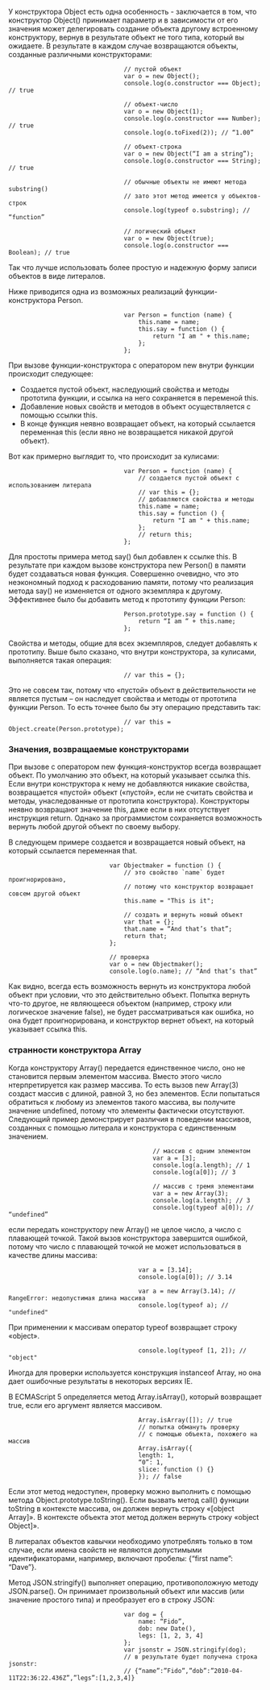 У конструктора Object есть одна особенность - заключается в том, что конструктор Object() принимает параметр и в зависимости от его значения может делегировать создание объекта другому встроенному конструктору, вернув в результате объект не того типа, который вы ожидаете. В результате в каждом случае возвращаются объекты, созданные различными конструкторами:

                                    // пустой объект
                                    var o = new Object();
                                    console.log(o.constructor === Object); // true

                                    // объект-число
                                    var o = new Object(1);
                                    console.log(o.constructor === Number); // true
                                    console.log(o.toFixed(2)); // “1.00”

                                    // объект-строка
                                    var o = new Object(“I am a string”);
                                    console.log(o.constructor === String); // true

                                    // обычные объекты не имеют метода substring()
                                    // зато этот метод имеется у объектов-строк
                                    console.log(typeof o.substring); // “function”

                                    // логический объект
                                    var o = new Object(true);
                                    console.log(o.constructor === Boolean); // true

Так что лучше использовать более простую и надежную форму записи объектов в виде литералов.

Ниже приводится одна из возможных реализаций функции-конструктора Person.

                                    var Person = function (name) {
                                        this.name = name;
                                        this.say = function () {
                                            return "I am " + this.name;
                                        };
                                    };

При вызове функции-конструктора с оператором new внутри функции происходит следующее:
 - Создается пустой объект, наследующий свойства и методы прототипа функции, и ссылка на него сохраняется в переменой this.
 - Добавление новых свойств и методов в объект осуществляется с помощью ссылки this.
 - В конце функция неявно возвращает объект, на который ссылается переменная this (если явно не возвращается никакой другой объект).

Вот как примерно выглядит то, что происходит за кулисами:

                                    var Person = function (name) {
                                        // создается пустой объект с использованием литерала
                                        // var this = {};
                                        // добавляются свойства и методы
                                        this.name = name;
                                        this.say = function () {
                                            return "I am " + this.name;
                                        };
                                        // return this;
                                    };

Для простоты примера метод say() был добавлен к ссылке this. В результате при каждом вызове конструктора new Person() в памяти будет создаваться новая функция. Совершенно очевидно, что это неэкономный подход к расходованию памяти, потому что реализация метода say() не изменяется от одного экземпляра к другому. Эффективнее было бы добавить метод к прототипу функции Person:

                                    Person.prototype.say = function () {
                                        return “I am “ + this.name;
                                    };

Свойства и методы, общие для всех экземпляров, следует добавлять к прототипу.
Выше было сказано, что внутри конструктора, за кулисами, выполняется такая операция:

                                    // var this = {};

Это не совсем так, потому что «пустой» объект в действительности не является пустым – он наследует свойства и методы от прототипа функции Person. То есть точнее было бы эту операцию представить так:

                                    // var this = Object.create(Person.prototype);

### Значения, возвращаемые конструкторами
При вызове с оператором new функция-конструктор всегда возвращает объект. По умолчанию это объект, на который указывает ссылка this. Если внутри конструктора к нему не добавляются никакие свойства, возвращается «пустой» объект («пустой», если не считать свойства и методы, унаследованные от прототипа конструктора). Конструкторы неявно возвращают значение this, даже если в них отсутствует инструкция return. Однако за программистом сохраняется
возможность вернуть любой другой объект по своему выбору.

В следующем примере создается и возвращается новый объект, на который ссылается переменная that.

                                var Objectmaker = function () {
                                    // это свойство `name` будет проигнорировано,
                                    // потому что конструктор возвращает совсем другой объект
                                    this.name = "This is it";

                                    // создать и вернуть новый объект
                                    var that = {};
                                    that.name = “And that’s that”;
                                    return that;
                                };

                                // проверка
                                var o = new Objectmaker();
                                console.log(o.name); // “And that’s that”

Как видно, всегда есть возможность вернуть из конструктора любой объект при условии, что это действительно объект. Попытка вернуть что-то другое, не являющееся объектом (например, строку или логическое значение false), не будет рассматриваться как ошибка, но она будет проигнорирована, и конструктор вернет объект, на который указывает
ссылка this.

### странности конструктора Array
Когда конструктору Array() передается единственное число, оно не становится первым элементом массива. Вместо этого число нтерпретируется как размер массива. То есть вызов new Array(3) создаст массив с длиной, равной 3, но без элементов. Если попытаться обратиться к любому из элементов такого массива, вы получите значение undefined, потому
что элементы фактически отсутствуют. Следующий пример демонстрирует различия в поведении массивов, созданных с помощью литерала и конструктора с единственным значением.

                                            // массив с одним элементом
                                            var a = [3];
                                            console.log(a.length); // 1
                                            console.log(a[0]); // 3

                                            // массив с тремя элементами
                                            var a = new Array(3);
                                            console.log(a.length); // 3
                                            console.log(typeof a[0]); // “undefined”

если передать конструктору new Array() не целое число, а число с плавающей точкой. Такой вызов конструктора завершится
ошибкой, потому что число с плавающей точкой не может использоваться в качестве длины массива:

                                        var a = [3.14];
                                        console.log(a[0]); // 3.14

                                        var a = new Array(3.14); // RangeError: недопустимая длина массива
                                        console.log(typeof a); // "undefined"

При применении к массивам оператор typeof возвращает строку «object».
                                        
                                        console.log(typeof [1, 2]); // "object"

Иногда для проверки используется конструкция instanceof Array, но она дает ошибочные результаты в некоторых версиях IE.

В ECMAScript 5 определяется метод Array.isArray(), который возвращает true, если его аргумент является массивом.

                                        Array.isArray([]); // true
                                        // попытка обмануть проверку
                                        // с помощью объекта, похожего на массив
                                        Array.isArray({
                                        length: 1,
                                        “0”: 1,
                                        slice: function () {}
                                        }); // false

Если этот метод недоступен, проверку можно выполнить с помощью метода Object.prototype.toString(). Если вызвать метод call() функции toString в контексте массива, он должен вернуть строку «[object Array]». В контексте объекта этот метод должен вернуть строку «object Object]».

В литералах объектов кавычки необходимо употреблять только в том случае, если имена свойств не являются допустимыми идентификаторами, например, включают пробелы: {“first name”: “Dave”}.

Метод JSON.stringify() выполняет операцию, противоположную методу JSON.parse(). Он принимает произвольный объект или массив (или значение простого типа) и преобразует его в строку JSON:

                                    var dog = {
                                        name: “Fido”,
                                        dob: new Date(),
                                        legs: [1, 2, 3, 4]
                                    };
                                    var jsonstr = JSON.stringify(dog);
                                    // в результате будет получена строка jsonstr:
                                    // {“name”:”Fido”,”dob”:”2010-04-11T22:36:22.436Z”,”legs”:[1,2,3,4]}


